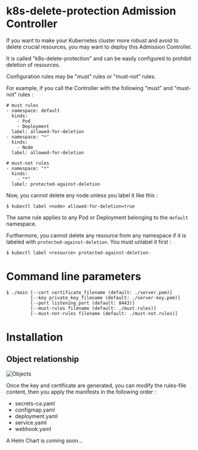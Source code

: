 # k8s-delete-protection Admission Controller

If you want to make your Kubernetes cluster more robust and avoid to delete 
crucial resources, you may want to deploy this Admission Controller.

It is called "k8s-delete-protection" and can be easily configured to
prohibit deletion of resources.

Configuration rules may be "must" rules or "must-not" rules.

For example, if you call the Controller with the following "must" and "must-not" rules :

```
# must rules
- namespace: default
  kinds:
    - Pod
    - Deployment
  label: allowed-for-deletion
- namespace: "*"
  kinds:
    - Node
  label: allowed-for-deletion
```

```
# must-not rules
- namespace: "*"
  kinds:
    - "*"
  label: protected-against-deletion
```

Now, you cannot delete any node unless you label it like this :

`$ kubectl label <node> allowed-for-deletion=true`

The same rule applies to any Pod or Deployment belonging to the `default` namespace.

Furthermore, you cannot delete any resource from any namespace if it is labeled with `protected-against-deletion`.
You must unlabel it first :

`$ kubectl label <resource> protected-against-deletion-`

# Command line parameters

```
$ ./main [--cert certificate_filename (default: ./server.pem)]
         [--key private_key_filename (default: ./server-key.pem)]
         [--port listening_port (default: 8443)]
         [--must-rules filename (default: ./must.rules)]
         [--must-not-rules filename (default: ./must-not.rules)]
```

# Installation
## Object relationship
![Objects](https://github.com/majeinfo/k8s-delete-protection/issues/1#issue-1162791146)

Once the key and certificate are generated, you can modify the rules-file content, then you apply the manifests in the following order :
- secrets-ca.yaml
- configmap.yaml
- deployment.yaml
- service.yaml
- webhook.yaml

A Helm Chart is coming soon...
